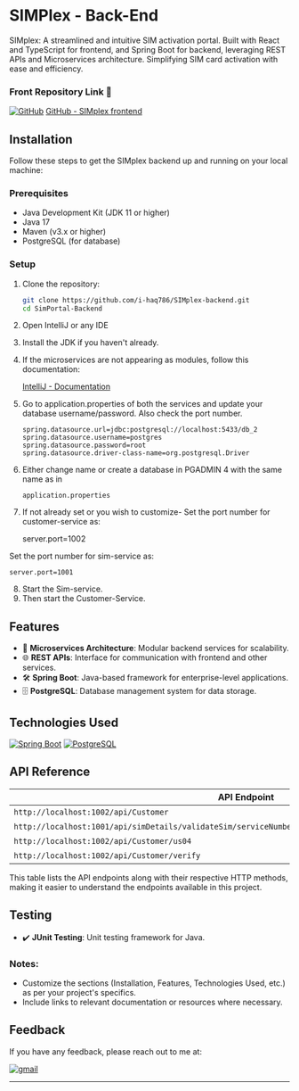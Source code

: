 
# SIMPlex - Back-End

SIMplex: A streamlined and intuitive SIM activation portal. Built with React and TypeScript for frontend, and Spring Boot for backend, leveraging REST APIs and Microservices architecture. Simplifying SIM card activation with ease and efficiency.

### Front Repository Link 🔗
[![GitHub](https://img.shields.io/badge/GitHub-181717?style=for-the-badge&logo=github&logoColor=white)](#)
[GitHub - SIMplex frontend](https://github.com/i-haq786/SIMplex-backend.git)

## Installation

Follow these steps to get the SIMplex backend up and running on your local machine:

### Prerequisites

- Java Development Kit (JDK 11 or higher)
- Java 17
- Maven (v3.x or higher)
- PostgreSQL (for database)

### Setup

1. Clone the repository:

   ```bash
   git clone https://github.com/i-haq786/SIMplex-backend.git
   cd SimPortal-Backend
   ```

2. Open IntelliJ or any IDE 
3. Install the JDK if you haven't already.
4. If the microservices are not appearing as modules, follow this documentation: 
    
    [IntelliJ - Documentation](https://www.jetbrains.com/help/idea/creating-and-managing-modules.html)
    
5. Go to application.properties of both the services and update your database username/password. Also check the port number.

    ```
    spring.datasource.url=jdbc:postgresql://localhost:5433/db_2
    spring.datasource.username=postgres
    spring.datasource.password=root
    spring.datasource.driver-class-name=org.postgresql.Driver
    ```

6. Either change name or create a database in PGADMIN 4 with the same name as in 
    ```
    application.properties
    ```
7. If not already set or you wish to customize-
Set the port number for customer-service as:
    
    server.port=1002
    

Set the port number for sim-service as:

    server.port=1001
    
8. Start the Sim-service.
6. Then start the Customer-Service.

   
   

## Features

- 🚀 **Microservices Architecture**: Modular backend services for scalability.
- 🌐 **REST APIs**: Interface for communication with frontend and other services.
- 🛠️ **Spring Boot**: Java-based framework for enterprise-level applications.
- 🗄️ **PostgreSQL**: Database management system for data storage.

## Technologies Used

[![Spring Boot](https://img.shields.io/badge/Spring_Boot-6DB33F?style=for-the-badge&logo=spring-boot&logoColor=white)](#)
[![PostgreSQL](https://img.shields.io/badge/PostgreSQL-336791?style=for-the-badge&logo=postgresql&logoColor=white)](#)

## API Reference

| API Endpoint                                                                                      | Method |
|---------------------------------------------------------------------------------------------------|--------|
| `http://localhost:1002/api/Customer`                                                              | GET    |
| `http://localhost:1001/api/simDetails/validateSim/serviceNumber/${serviceNumber}/simNumber/${simNumber}` | GET    |
| `http://localhost:1002/api/Customer/us04`                                                         | POST   |
| `http://localhost:1002/api/Customer/verify`                                                       | POST   |

This table lists the API endpoints along with their respective HTTP methods, making it easier to understand the endpoints available in this project. 

## Testing

- ✔️ **JUnit Testing**: Unit testing framework for Java.

### Notes:

- Customize the sections (Installation, Features, Technologies Used, etc.) as per your project's specifics.
- Include links to relevant documentation or resources where necessary.

## Feedback

If you have any feedback, please reach out to me at:

[![gmail](https://img.shields.io/badge/gmail-D14836?style=for-the-badge&logo=gmail&logoColor=white)](mailto:your-email@gmail.com)

---

